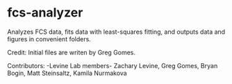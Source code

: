# fcs-analyzer
Analyzes FCS data, fits data with least-squares fitting, and outputs data and figures in convenient folders.

Credit:
Initial files are writen by Greg Gomes. 

Contributors:
-Levine Lab members-
Zachary Levine,
Greg Gomes,
Bryan Bogin,
Matt Steinsaltz,
Kamila Nurmakova



